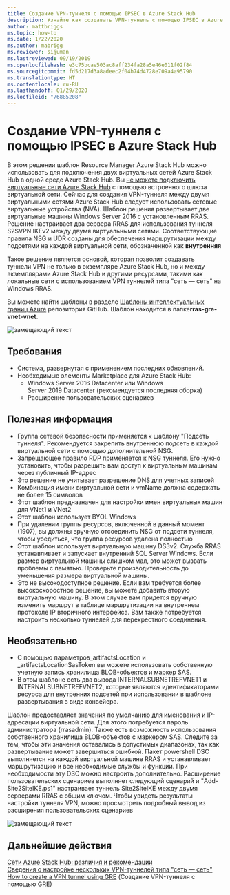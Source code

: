 ```yaml
---
title: Создание VPN-туннеля с помощью IPSEC в Azure Stack Hub
description: Узнайте как создавать VPN-туннель с помощью IPSEC в Azure Stack Hub.
author: mattbriggs
ms.topic: how-to
ms.date: 1/22/2020
ms.author: mabrigg
ms.reviewer: sijuman
ms.lastreviewed: 09/19/2019
ms.openlocfilehash: e3c75bcae503ac8aff234fa28a5e46e011f02f84
ms.sourcegitcommit: fd5d217d3a8adeec2f04b74d4728e709a4a95790
ms.translationtype: HT
ms.contentlocale: ru-RU
ms.lasthandoff: 01/29/2020
ms.locfileid: "76885208"
---
```

# <a name="how-to-create-a-vpn-tunnel-using-ipsec--in-azure-stack-hub"></a>Создание VPN-туннеля с помощью IPSEC в Azure Stack Hub

В этом решении шаблон Resource Manager Azure Stack Hub можно использовать для подключения двух виртуальных сетей Azure Stack Hub в одной среде Azure Stack Hub. Вы [не можете подключить виртуальные сети Azure Stack Hub](https://docs.microsoft.com/azure-stack/user/azure-stack-network-differences) с помощью встроенного шлюза виртуальной сети. Сейчас для создания VPN-туннеля между двумя виртуальными сетями Azure Stack Hub следует использовать сетевые виртуальные устройства (NVA). Шаблон решения развертывает две виртуальные машины Windows Server 2016 с установленным RRAS. Решение настраивает два сервера RRAS для использования туннеля S2SVPN IKEv2 между двумя виртуальными сетями. Соответствующие правила NSG и UDR созданы для обеспечения маршрутизации между подсетями на каждой виртуальной сети, обозначенной как **внутренняя** 

Такое решение является основой, которая позволит создавать туннели VPN не только в экземпляре Azure Stack Hub, но и между экземплярами Azure Stack Hub и другими ресурсами, такими как локальные сети с использованием VPN туннелей типа "сеть — сеть" на Windows RRAS.

Вы можете найти шаблоны в разделе [Шаблоны интеллектуальных границ Azure](https://github.com/Azure-Samples/azure-intelligent-edge-patterns) репозитория GitHub. Шаблон находится в папке**rras-gre-vnet-vnet**. 

![замещающий текст](./media/azure-stack-network-howto-vpn-tunnel-ipsec/overview.png)

## <a name="requirements"></a>Требования

- Система, развернутая с применением последних обновлений. 
- Необходимые элементы Marketplace для Azure Stack Hub:
    -  Windows Server 2016 Datacenter или Windows Server 2019 Datacenter (рекомендуется последняя сборка)
    -  Расширение пользовательских сценариев

## <a name="things-to-consider"></a>Полезная информация

- Группа сетевой безопасности применяется к шаблону "Подсеть туннеля".  Рекомендуется закрепить внутреннюю подсеть в каждой виртуальной сети с помощью дополнительной NSG.
- Запрещающее правило RDP применяется к NSG туннеля. Его нужно установить, чтобы разрешить вам доступ к виртуальным машинам через публичный IP-адрес
- Это решение не учитывает разрешение DNS для учетных записей
- Комбинация имени виртуальной сети и vmName должна содержать не более 15 символов
- Этот шаблон предназначен для настройки имен виртуальных машин для VNet1 и VNet2
- Этот шаблон использует BYOL Windows
- При удалении группы ресурсов, включенной в данный момент (1907), вы должны вручную отсоединить NSG от подсети туннеля, чтобы убедиться, что группа ресурсов удалена полностью
- Этот шаблон использует виртуальную машину DS3v2.  Служба RRAS устанавливает и запускает внутренний SQL Server Windows.  Если размер виртуальной машины слишком мал, это может вызвать проблемы с памятью.  Проверьте производительность до уменьшения размера виртуальной машины.
- Это не высокодоступное решение.  Если вам требуется более высокоскоростное решение, вы можете добавить вторую виртуальную машину. В этом случае вам придется вручную изменить маршрут в таблице маршрутизации на внутреннем протоколе IP вторичного интерфейса.  Вам также потребуется настроить несколько туннелей для перекрестного соединения.

## <a name="optional"></a>Необязательно

- С помощью параметров_artifactsLocation и _artifactsLocationSasToken вы можете использовать собственную учетную запись хранилища BLOB-объектов и маркер SAS.
- В этом шаблоне есть два вывода INTERNALSUBNETREFVNET1 и INTERNALSUBNETREFVNET2, которые являются идентификаторами ресурса для внутренних подсетей при использовании в шаблоне развертывания в виде конвейера.

Шаблон предоставляет значения по умолчанию для именования и IP-адресации виртуальной сети.  Для этого потребуется пароль администратора (rrasadmin). Также есть возможность использования собственного хранилища BLOB-объектов с маркером SAS.  Следите за тем, чтобы эти значения оставались в допустимых диапазонах, так как развертывание может завершиться ошибкой.  Пакет powershell DSC выполняется на каждой виртуальной машине RRAS и устанавливает маршрутизацию и все необходимые службы и функции.  При необходимости эту DSC можно настроить дополнительно.  Расширение пользовательских сценариев выполняет следующий сценарий и "Add-Site2SiteIKE.ps1" настраивает туннель Site2SiteIKE между двумя серверами RRAS с общим ключом.  Чтобы увидеть результаты настройки туннеля VPN, можно просмотреть подробный вывод из расширения пользовательских сценариев

![замещающий текст](./media/azure-stack-network-howto-vpn-tunnel-ipsec/s2svpntunnel.png)

## <a name="next-steps"></a>Дальнейшие действия

[Сети Azure Stack Hub: различия и рекомендации](azure-stack-network-differences.md)  
[Сведения о настройке нескольких VPN-туннелей типа "сеть — сеть"](network-howto-vpn-tunnel.md)  
[How to create a VPN tunnel using GRE](network-howto-vpn-tunnel-gre.md) (Создание VPN-туннеля с помощью GRE)